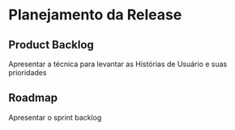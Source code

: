 # Planejamento da Release

## Product Backlog

Apresentar a técnica para levantar as Histórias de Usuário e suas prioridades

## Roadmap

Apresentar o sprint backlog



